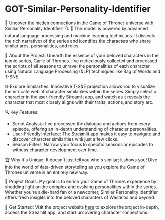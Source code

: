 # GOT-Similar-Personality-Identifier
🐉 Uncover the hidden connections in the Game of Thrones universe with Similar Personality Identifier! 🔍  📖 This model is powered by advanced natural language processing and machine learning techniques. It dissects the rich narratives of the series and identifies the characters who share similar arcs, personalities, and roles.

📖 About the Project:
Unearth the essence of your beloved characters in the iconic series, Game of Thrones. I've meticulously collected and processed the scripts of all seasons to unravel the personalities of each character using Natural Language Processing (NLP) techniques like Bag of Words and T-SNE.

🌐 Explore Similarities:
Innovative T-SNE projection allows you to visualize the intricate web of character similarities within the series. Simply select a character in the user-friendly Streamlit app, and watch as it reveals the character that most closely aligns with their traits, actions, and story arc.

🔍 Key Features:
- Script Analysis: I've processed the dialogue and actions from every episode, offering an in-depth understanding of character personalities.
- User-Friendly Interface: The Streamlit app makes it easy to navigate and discover character similarities with just a few clicks.
- Season Filters: Narrow your focus to specific seasons or episodes to witness character development over time.

🏆 Why It's Unique:
It doesn't just tell you who's similar; it shows you! Dive into the world of data-driven storytelling as you explore the Game of Thrones universe in an entirely new way.

🌟 Project Goals:
My goal is to enrich your Game of Thrones experience by shedding light on the complex and evolving personalities within the series. Whether you're a die-hard fan or a newcomer, Similar Personality Identifier offers fresh insights into the beloved characters of Westeros and beyond.

🔗 Get Started:
Visit the project website [here]( https://game-of-thrones-similar-personality-identifier.streamlit.app/) to explore the project in-depth, access the Streamlit app, and start uncovering character connections. 
